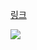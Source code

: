 [링크](https://www.acmicpc.net/problem/12851)

<img src="https://skillicons.dev/icons?i=cpp" />

```

```
